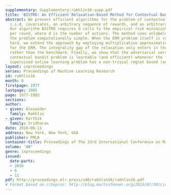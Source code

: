 ```yaml
---
supplementary: Supplementary:rakhlin16-supp.pdf
title: 'BISTRO: An Efficient Relaxation-Based Method for Contextual Bandits'
abstract: We present efficient algorithms for the problem of contextual bandits with
  i.i.d. covariates, an arbitrary sequence of rewards, and an arbitrary class of policies.
  Our algorithm BISTRO requires d calls to the empirical risk minimization (ERM) oracle
  per round, where d is the number of actions. The method uses unlabeled data to make
  the problem computationally simple. When the ERM problem itself is computationally
  hard, we extend the approach by employing multiplicative approximation algorithms
  for the ERM. The integrality gap of the relaxation only enters in the regret bound
  rather than the benchmark. Finally, we show that the adversarial version of the
  contextual bandit problem is learnable (and efficient) whenever the full-information
  supervised online learning problem has a non-trivial regret bound (and efficient).
layout: inproceedings
series: Proceedings of Machine Learning Research
id: rakhlin16
month: 0
firstpage: 1977
lastpage: 1985
page: 1977-1985
sections: 
author:
- given: Alexander
  family: Rakhlin
- given: Karthik
  family: Sridharan
date: 2016-06-11
address: New York, New York, USA
publisher: PMLR
container-title: Proceedings of The 33rd International Conference on Machine Learning
volume: '48'
genre: inproceedings
issued:
  date-parts:
  - 2016
  - 6
  - 11
pdf: http://proceedings.mlr.press/v48/rakhlin16/rakhlin16.pdf
# Format based on citeproc: http://blog.martinfenner.org/2013/07/30/citeproc-yaml-for-bibliographies/
---
```

